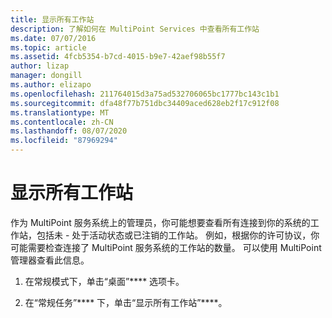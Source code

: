 ```yaml
---
title: 显示所有工作站
description: 了解如何在 MultiPoint Services 中查看所有工作站
ms.date: 07/07/2016
ms.topic: article
ms.assetid: 4fcb5354-b7cd-4015-b9e7-42aef98b55f7
author: lizap
manager: dongill
ms.author: elizapo
ms.openlocfilehash: 211764015d3a75ad532706065bc1777bc143c1b1
ms.sourcegitcommit: dfa48f77b751dbc34409aced628eb2f17c912f08
ms.translationtype: MT
ms.contentlocale: zh-CN
ms.lasthandoff: 08/07/2020
ms.locfileid: "87969294"
---
```

# <a name="show-all-stations"></a>显示所有工作站
作为 MultiPoint 服务系统上的管理员，你可能想要查看所有连接到你的系统的工作站，包括未 \- 处于活动状态或已注销的工作站。 例如，根据你的许可协议，你可能需要检查连接了 MultiPoint 服务系统的工作站的数量。 可以使用 MultiPoint 管理器查看此信息。

1.  在常规模式下，单击“桌面”**** 选项卡。

2.  在“常规任务”**** 下，单击“显示所有工作站”****。